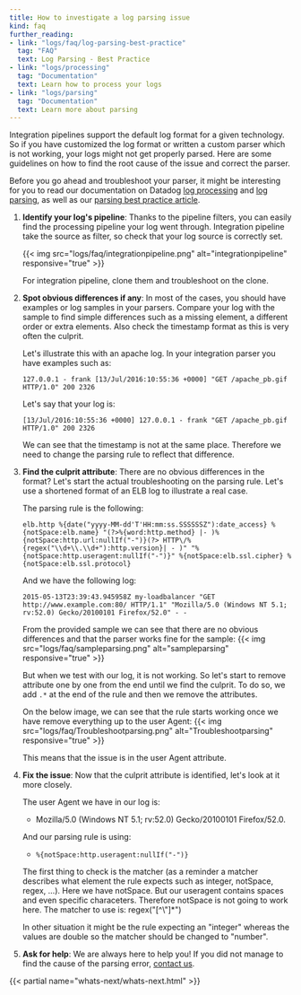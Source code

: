 ```yaml
---
title: How to investigate a log parsing issue
kind: faq
further_reading:
- link: "logs/faq/log-parsing-best-practice"
  tag: "FAQ"
  text: Log Parsing - Best Practice
- link: "logs/processing"
  tag: "Documentation"
  text: Learn how to process your logs
- link: "logs/parsing"
  tag: "Documentation"
  text: Learn more about parsing
---
```


Integration pipelines support the default log format for a given technology. So if you have customized the log format or written a custom parser which is not working, your logs might not get properly parsed.
Here are some guidelines on how to find the root cause of the issue and correct the parser.

Before you go ahead and troubleshoot your parser, it might be interesting for you to read our documentation on Datadog [log processing][1] and [log parsing][2], as well as our [parsing best practice article][3].

1. **Identify your log's pipeline**:
    Thanks to the pipeline filters, you can easily find the processing pipeline your log went through. Integration pipeline take the source as filter, so check that your log source is correctly set.

    {{< img src="logs/faq/integrationpipeline.png" alt="integrationpipeline" responsive="true" >}}

    For integration pipeline, clone them and troubleshoot on the clone.

2. **Spot obvious differences if any**:
    In most of the cases, you should have examples or log samples in your parsers. Compare your log with the sample to find simple differences such as a missing element, a different order or extra elements.
    Also check the timestamp format as this is very often the culprit.

    Let's illustrate this with an apache log. In your integration parser you have examples such as:
    ```
    127.0.0.1 - frank [13/Jul/2016:10:55:36 +0000] "GET /apache_pb.gif HTTP/1.0" 200 2326
    ```

    Let's say that your log is:
    ```
    [13/Jul/2016:10:55:36 +0000] 127.0.0.1 - frank "GET /apache_pb.gif HTTP/1.0" 200 2326
    ```

    We can see that the timestamp is not at the same place. Therefore we need to change the parsing rule to reflect that difference.

3. **Find the culprit attribute**:
    There are no obvious differences in the format? Let's start the actual troubleshooting on the parsing rule. Let's use a shortened format of an ELB log to illustrate a real case.

    The parsing rule is the following:
    ```
    elb.http %{date("yyyy-MM-dd'T'HH:mm:ss.SSSSSSZ"):date_access} %{notSpace:elb.name} "(?>%{word:http.method} |- )%{notSpace:http.url:nullIf("-")}(?> HTTP\/%{regex("\\d+\\.\\d+"):http.version}| - )" "%{notSpace:http.useragent:nullIf("-")}" %{notSpace:elb.ssl.cipher} %{notSpace:elb.ssl.protocol}
    ```

    And we have the following log:
    ```
    2015-05-13T23:39:43.945958Z my-loadbalancer "GET http://www.example.com:80/ HTTP/1.1" "Mozilla/5.0 (Windows NT 5.1; rv:52.0) Gecko/20100101 Firefox/52.0" - -
    ```

    From the provided sample we can see that there are no obvious differences and that the parser works fine for the sample:
    {{< img src="logs/faq/sampleparsing.png" alt="sampleparsing" responsive="true" >}}

    But when we test with our log, it is not working. So let's start to remove attribute one by one from the end until we find the culprit. To do so, we add ```.*``` at the end of the rule and then we remove the attributes.

    On the below image, we can see that the rule starts working once we have remove everything up to the user Agent:
    {{< img src="logs/faq/Troubleshootparsing.png" alt="Troubleshootparsing" responsive="true" >}}

    This means that the issue is in the user Agent attribute.

4. **Fix the issue**:
    Now that the culprit attribute is identified, let's look at it more closely.

    The user Agent we have in our log is:

    * Mozilla/5.0 (Windows NT 5.1; rv:52.0) Gecko/20100101 Firefox/52.0.

    And our parsing rule is using:

    * `%{notSpace:http.useragent:nullIf("-")}`

    The first thing to check is the matcher (as a reminder a matcher describes what element the rule expects such as integer, notSpace, regex, ...). Here we have notSpace. But our useragent contains spaces and even specific characeters. Therefore notSpace is not going to work here.
    The matcher to use is: regex("[^\\\"]*")

    In other situation it might be the rule expecting an "integer" whereas the values are double so the matcher should be changed to "number".

5. **Ask for help**:
    We are always here to help you! If you did not manage to find the cause of the parsing error, [contact us][4].

{{< partial name="whats-next/whats-next.html" >}}

[1]: /logs/processing/
[2]: /logs/parsing/
[3]: /logs/faq/log-parsing-best-practice
[4]: /help
